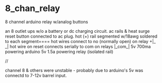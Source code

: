 # 8_chan_relay
8 channel arduino relay w/analog buttons

an 8 outlet ups w/o a battery or dc charging circuit. 
ac rails & heat surge reset button connected to ac plug.
hot (+) rail segmented w/18awg soldered to each segment====
hot wires connect to no (normally open) on relay +|_ \_|
hot wire on reset connects serially to com on relays |_com\_|
5v 700ma powering arduino
5v 1.5a powering relay (isolated rail)

//

channel 8 & others were unstable - probably due to arduino's 5v was connectd to 7-12v barrel input. 




